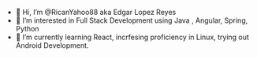 - 👋 Hi, I’m @RicanYahoo88 aka Edgar Lopez Reyes
- 👀 I’m interested in Full Stack Development using Java , Angular, Spring, Python 
- 🌱 I’m currently learning React, incrfesing proficiency in Linux, trying out Android Development.

<!---
RicanYahoo88/RicanYahoo88 is a ✨ special ✨ repository because its `README.md` (this file) appears on your GitHub profile.
You can click the Preview link to take a look at your changes.
--->
